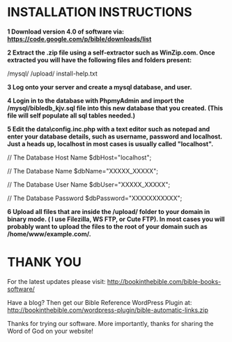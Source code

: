 # INSTALLATION INSTRUCTIONS #

**1  Download version 4.0 of software via:
https://code.google.com/p/bible/downloads/list**

**2 Extract the .zip file using a self-extractor such as WinZip.com. Once extracted you will have the following files and folders present:**

/mysql/
/upload/
install-help.txt

**3 Log onto your server and create a mysql database, and user.**

**4 Login in to the database with PhpmyAdmin and import the /mysql/bibledb\_kjv.sql file into this new database that you created.
(This file will self populate all sql tables needed.)**

**5 Edit the data\config.inc.php with a text editor such as notepad and enter your database details, such as username, password and localhost. Just a heads up, localhost in most cases is usually called "localhost".**

// The Database Host Name
$dbHost="localhost";

// The Database Name
$dbName="XXXXX\_XXXXX";

// The Database User Name
$dbUser="XXXXX\_XXXXX";

// The Database Password
$dbPassword="XXXXXXXXXXX";

**6 Upload all files that are inside the /upload/ folder to your domain in binary mode. ( I use Filezilla, WS FTP, or Cute FTP). In most cases you will probably want to upload the files to the root of your domain such as /home/www/example.com/.**

# THANK YOU #

For the latest updates please visit: http://bookinthebible.com/bible-books-software/

Have a blog? Then get our Bible Reference WordPress Plugin at: http://bookinthebible.com/wordpress-plugin/bible-automatic-links.zip

Thanks for trying our software. More importantly, thanks for sharing the Word of God on your website!